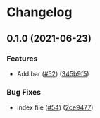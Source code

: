 # Changelog

## 0.1.0 (2021-06-23)


### Features

* Add bar ([#52](https://www.github.com/noslouch/workflow-debug/issues/52)) ([345b9f5](https://www.github.com/noslouch/workflow-debug/commit/345b9f5bd16d033b0d5bf25c6544ac77956b4fdf))


### Bug Fixes

* index file ([#54](https://www.github.com/noslouch/workflow-debug/issues/54)) ([2ce9477](https://www.github.com/noslouch/workflow-debug/commit/2ce94777a764fbc3704d3064bb7c1711f5f7ef2f))

